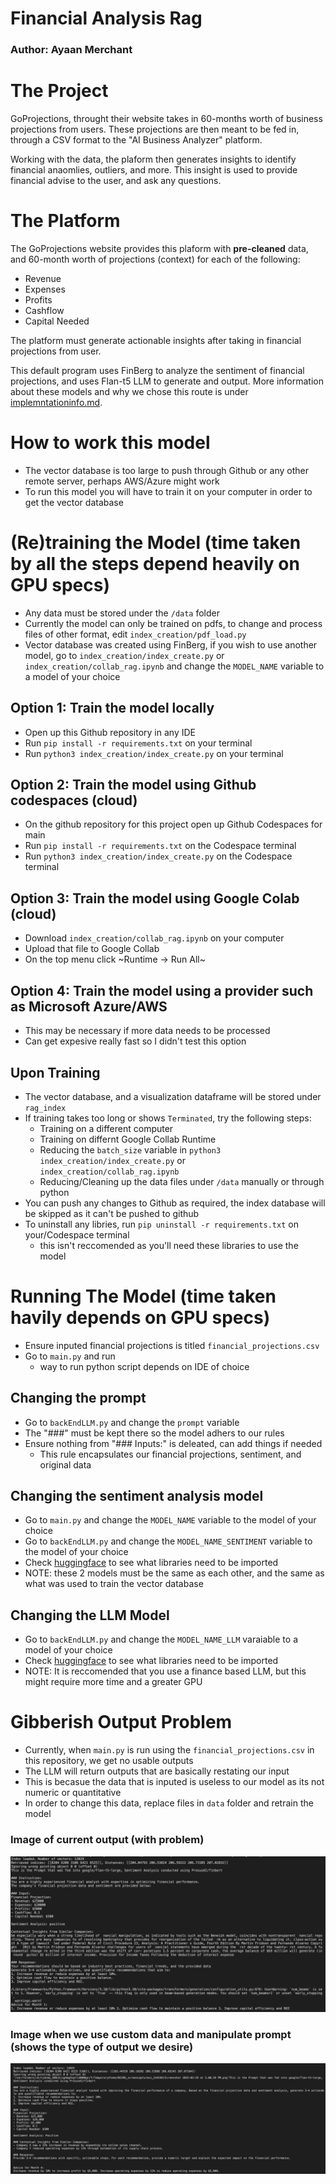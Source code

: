 # Financial Analysis Rag

### Author: Ayaan Merchant

# The Project
GoProjections, throught their website takes in 60-months worth of business projections from users. These projections are then meant to be fed in, through a CSV format to the "AI Business Analyzer" platform. 

Working with the data, the plaform then generates insights to identify financial anaomlies, outliers, and more. This insight is used to provide financial advise to the user, and ask any questions.

# The Platform
The GoProjections website provides this plaform with **pre-cleaned** data, and 60-month worth of projections (context) for each of the following:
- Revenue
- Expenses
- Profits
- Cashflow
- Capital Needed

The platform must generate actionable insights after taking in financial projections from user.

This default program uses FinBerg to analyze the sentiment of financial projections, and uses Flan-t5 LLM to generate and output. More information about these models and why we chose this route is under [implemntationinfo.md](/implementationInfo.md).

# How to work this model
- The vector database is too large to push through Github or any other remote server, perhaps AWS/Azure might work
- To run this model you will have to train it on your computer in order to get the vector database

# (Re)training the Model (time taken by all the steps depend heavily on GPU specs)
- Any data must be stored under the `/data` folder
- Currently the model can only be trained on pdfs, to change and process files of other format, edit `index_creation/pdf_load.py`
- Vector database was created using FinBerg, if you wish to use another model, go to `index_creation/index_create.py` or  `index_creation/collab_rag.ipynb` and change the `MODEL_NAME` variable to a model of your choice

## Option 1: Train the model locally
- Open up this Github repository in any IDE
- Run `pip install -r requirements.txt` on your terminal
- Run `python3 index_creation/index_create.py` on your terminal
## Option 2: Train the model using Github codespaces (cloud)
- On the github repository for this project open up Github Codespaces for main
- Run `pip install -r requirements.txt` on the Codespace terminal
- Run `python3 index_creation/index_create.py` on the Codespace terminal
## Option 3: Train the model using Google Colab (cloud)
- Download `index_creation/collab_rag.ipynb` on your computer
- Upload that file to Google Collab
- On the top menu click ~Runtime -> Run All~
## Option 4: Train the model using a provider such as Microsoft Azure/AWS
- This may be necessary if more data needs to be processed
- Can get expesive really fast so I didn't test this option
## Upon Training
- The vector database, and a visualization dataframe will be stored under `rag_index`
- If training takes too long or shows `Terminated`, try the following steps:
  - Training on a different computer 
  - Training on differnt Google Collab Runtime
  - Reducing the `batch_size` variable in `python3 index_creation/index_create.py` or `index_creation/collab_rag.ipynb`
  - Reducing/Cleaning up the data files under `/data` manually or through python
- You can push any changes to Github as required, the index database will be skipped as it can't be pushed to github
- To uninstall any libries, run `pip uninstall -r requirements.txt` on your/Codespace terminal
  - this isn't reccomended as you'll need these libraries to use the model

# Running The Model (time taken havily depends on GPU specs)
- Ensure inputed financial projections is titled `financial_projections.csv`
- Go to `main.py` and run 
  - way to run python script depends on IDE of choice

## Changing the prompt
- Go to `backEndLLM.py` and change the `prompt` variable
- The "###" must be kept there so the model adhers to our rules
- Ensure nothing from "### Inputs:" is deleated, can add things if needed
  - This rule encapsulates our financial projections, sentiment, and original data
## Changing the sentiment analysis model
- Go to `main.py` and change the `MODEL_NAME` variable to the model of your choice
- Go to `backEndLLM.py` and change the `MODEL_NAME_SENTIMENT` variable to the model of your choice
- Check [huggingface](https://huggingface.co) to see what libraries need to be imported
- NOTE: these 2 models must be the same as each other, and the same as what was used to train the vector database
## Changing the LLM Model
- Go to `backEndLLM.py` and change the `MODEL_NAME_LLM` varaiable to a model of your choice
- Check [huggingface](https://huggingface.co) to see what libraries need to be imported
- NOTE: It is reccomended that you use a finance based LLM, but this might require more time and a greater GPU

# Gibberish Output Problem
- Currently, when `main.py` is run using the `financial_projections.csv` in this repository, we get no usable outputs
- The LLM will return outputs that are basically restating our input
- This is becasue the data that is inputed is useless to our model as its not numeric or quantitative
- In order to change this data, replace files in `data` folder and retrain the model
### Image of current output (with problem)
![Problem Output](img/problematic.png)


### Image when we use custom data and manipulate prompt (shows the type of output we desire)
![Better Output](img/proper.png)


